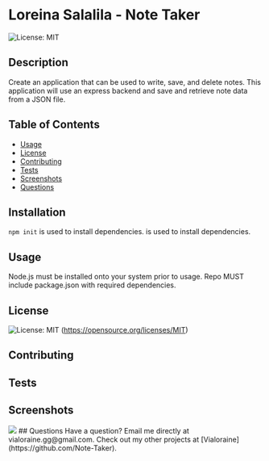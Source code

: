   # Loreina Salalila - Note Taker
  ![License: MIT](https://img.shields.io/badge/License-MIT-yellow.svg)
  ## Description
  Create an application that can be used to write, save, and delete notes. This application will use an express backend and save and retrieve note data from a JSON file.
  ## Table of Contents
  * [Usage](#usage)
  * [License](#license)
  * [Contributing](#contributing)
  * [Tests](#tests)
  * [Screenshots](#screenshots)
  * [Questions](#questions)
  ## Installation
  ```npm init``` is used to install dependencies. is used to install dependencies.
  ## Usage
  Node.js must be installed onto your system prior to usage. Repo MUST include package.json with required dependencies.
  ## License
  ![License: MIT](https://img.shields.io/badge/License-MIT-yellow.svg)
  (https://opensource.org/licenses/MIT)
  ## Contributing
  ## Tests
  ## Screenshots
  <img src="https://github.com/Vialoraine/Note-Taker/blob/main/assets/Note-Taker.gif?raw=true">
  ## Questions
  Have a question? Email me directly at vialoraine.gg@gmail.com.
  Check out my other projects at [Vialoraine](https://github.com/Note-Taker).